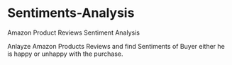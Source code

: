 # Sentiments-Analysis
Amazon Product Reviews Sentiment Analysis

Anlayze Amazon Products Reviews and find Sentiments of Buyer either he is happy or unhappy with the purchase.
